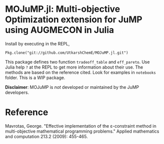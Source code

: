 # MOJuMP.jl: Multi-objective Optimization extension for JuMP using AUGMECON in Julia

Install by executing in the REPL,

`Pkg.clone("git://github.com/UtkarshChemE/MOJuMP.jl.git")`

This package defines two function `tradeoff_table` and `eff_pareto`. Use Julia help `?` at the REPL to get more information about their use. The methods are based on the reference cited. Look for examples in `notebooks` folder. This is a WIP package.

**Disclaimer**: MOJuMP is *not* developed or maintained by the JuMP developers.

# Reference
Mavrotas, George. "Effective implementation of the ε-constraint method in multi-objective mathematical programming problems." Applied mathematics and computation 213.2 (2009): 455-465.

